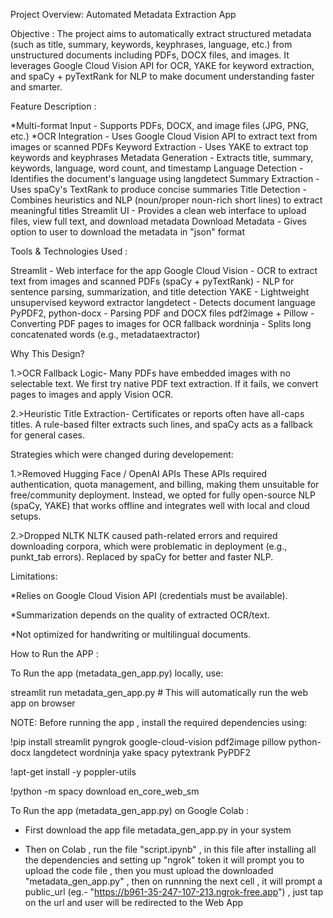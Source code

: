 Project Overview: Automated Metadata Extraction App

Objective : The project aims to automatically extract structured metadata (such as title, summary, keywords, keyphrases, language, etc.) from unstructured documents including PDFs, DOCX files, and images. It leverages Google Cloud Vision API for OCR, YAKE for keyword extraction, and spaCy + pyTextRank for NLP to make document understanding faster and smarter.


Feature	Description :

*Multi-format Input - Supports PDFs, DOCX, and image files (JPG, PNG, etc.)
*OCR Integration - Uses Google Cloud Vision API to extract text from images or scanned PDFs
Keyword Extraction - Uses YAKE to extract top keywords and keyphrases
Metadata Generation - Extracts title, summary, keywords, language, word count, and timestamp
Language Detection - Identifies the document's language using langdetect
Summary Extraction - Uses spaCy's TextRank to produce concise summaries
Title Detection - Combines heuristics and NLP (noun/proper noun-rich short lines) to extract meaningful titles
Streamlit UI - Provides a clean web interface to upload files, view full text, and download metadata
Download Metadata - Gives option to user to download the metadata in "json" format


Tools & Technologies Used :


Streamlit - Web interface for the app
Google Cloud Vision	- OCR to extract text from images and scanned PDFs
(spaCy + pyTextRank) - NLP for sentence parsing, summarization, and title detection
YAKE - Lightweight unsupervised keyword extractor
langdetect - Detects document language
PyPDF2, python-docx	- Parsing PDF and DOCX files
pdf2image + Pillow - Converting PDF pages to images for OCR fallback
wordninja - Splits long concatenated words (e.g., metadataextractor)


Why This Design?

1.>OCR Fallback Logic-
Many PDFs have embedded images with no selectable text. We first try native PDF text extraction. If it fails, we convert pages to images and apply Vision OCR.

2.>Heuristic Title Extraction-
Certificates or reports often have all-caps titles. A rule-based filter extracts such lines, and spaCy acts as a fallback for general cases.



Strategies which were changed during developement:

1.>Removed Hugging Face / OpenAI APIs
These APIs required authentication, quota management, and billing, making them unsuitable for free/community deployment. Instead, we opted for fully open-source NLP (spaCy, YAKE) that works offline and integrates well with local and cloud setups.
    
2.>Dropped NLTK
NLTK caused path-related errors and required downloading corpora, which were problematic in deployment (e.g., punkt_tab errors). Replaced by spaCy for better and faster NLP.



Limitations:

*Relies on Google Cloud Vision API (credentials must be available).

*Summarization depends on the quality of extracted OCR/text.

*Not optimized for handwriting or multilingual documents.




How to Run the APP :



To Run the app (metadata_gen_app.py) locally, use:

streamlit run metadata_gen_app.py  # This will automatically run the web app on browser

NOTE: Before running the app , install the required dependencies using:

!pip install streamlit pyngrok google-cloud-vision pdf2image pillow python-docx langdetect wordninja yake spacy pytextrank PyPDF2

!apt-get install -y poppler-utils

!python -m spacy download en_core_web_sm




To Run the app (metadata_gen_app.py) on Google Colab :

- First download the app file metadata_gen_app.py in your system
  
- Then on Colab , run the file "script.ipynb" , in this file after installing all the dependencies and setting up "ngrok" token it will prompt you to upload the code file , then you must upload the downloaded "metadata_gen_app.py" ,
  then on runnning the next cell , it will prompt a public_url (eg.- "https://b961-35-247-107-213.ngrok-free.app") , just tap on the url and user will be redirected to the Web App




    
 
